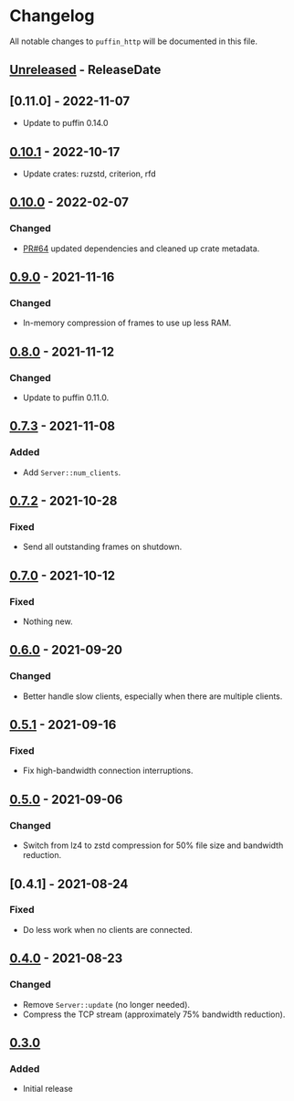<!-- markdownlint-disable blanks-around-headings blanks-around-lists no-duplicate-heading -->

# Changelog

All notable changes to `puffin_http` will be documented in this file.

<!-- next-header -->
## [Unreleased] - ReleaseDate
## [0.11.0] - 2022-11-07
- Update to puffin 0.14.0

## [0.10.1] - 2022-10-17
- Update crates: ruzstd, criterion, rfd

## [0.10.0] - 2022-02-07
### Changed
- [PR#64](https://github.com/EmbarkStudios/puffin/pull/64) updated dependencies and cleaned up crate metadata.

## [0.9.0] - 2021-11-16
### Changed
- In-memory compression of frames to use up less RAM.

## [0.8.0] - 2021-11-12
### Changed
- Update to puffin 0.11.0.

## [0.7.3] - 2021-11-08
### Added
- Add `Server::num_clients`.

## [0.7.2] - 2021-10-28
### Fixed
- Send all outstanding frames on shutdown.

## [0.7.0] - 2021-10-12
### Fixed
- Nothing new.

## [0.6.0] - 2021-09-20
### Changed
- Better handle slow clients, especially when there are multiple clients.

## [0.5.1] - 2021-09-16
### Fixed
- Fix high-bandwidth connection interruptions.

## [0.5.0] - 2021-09-06
### Changed
- Switch from lz4 to zstd compression for 50% file size and bandwidth reduction.

## [0.4.1] - 2021-08-24
### Fixed
- Do less work when no clients are connected.

## [0.4.0] - 2021-08-23
### Changed
- Remove `Server::update` (no longer needed).
- Compress the TCP stream (approximately 75% bandwidth reduction).

## [0.3.0]
### Added
- Initial release

<!-- next-url -->
[Unreleased]: https://github.com/EmbarkStudios/puffin/compare/puffin_http-0.11.0...HEAD
[0.10.1]: https://github.com/EmbarkStudios/puffin/compare/puffin_http-0.10.1...puffin_http-0.11.0
[0.10.1]: https://github.com/EmbarkStudios/puffin/compare/puffin_http-0.10.0...puffin_http-0.10.1
[0.10.0]: https://github.com/EmbarkStudios/puffin/compare/0.9.0...puffin_http-0.10.0
[0.9.0]: https://github.com/EmbarkStudios/puffin/compare/puffin_http-0.8.0...puffin_http-0.9.0
[0.8.0]: https://github.com/EmbarkStudios/puffin/compare/puffin_http-0.7.3...puffin_http-0.8.0
[0.7.3]: https://github.com/EmbarkStudios/puffin/compare/puffin_http-0.7.2...puffin_http-0.7.3
[0.7.2]: https://github.com/EmbarkStudios/puffin/compare/puffin_http-0.7.0...puffin_http-0.7.2
[0.7.0]: https://github.com/EmbarkStudios/puffin/compare/puffin_http-0.6.0...puffin_http-0.7.0
[0.6.0]: https://github.com/EmbarkStudios/puffin/compare/puffin_http-0.5.1...puffin_http-0.6.0
[0.5.1]: https://github.com/EmbarkStudios/puffin/compare/puffin_http-0.5.0...puffin_http-0.5.1
[0.5.0]: https://github.com/EmbarkStudios/puffin/compare/puffin_http-0.4.0...puffin_http-0.5.0
[0.4.0]: https://github.com/EmbarkStudios/puffin/compare/puffin_http-0.3.0...puffin_http-0.4.0
[0.3.0]: https://github.com/EmbarkStudios/puffin/releases/tag/puffin_http-0.3.0
